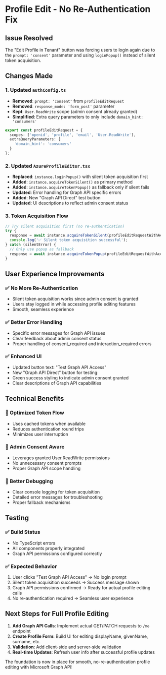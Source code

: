 # Profile Edit - No Re-Authentication Fix

## Issue Resolved
The "Edit Profile in Tenant" button was forcing users to login again due to the `prompt: 'consent'` parameter and using `loginPopup()` instead of silent token acquisition.

## Changes Made

### 1. Updated `authConfig.ts`
- **Removed**: `prompt: 'consent'` from `profileEditRequest`
- **Removed**: `response_mode: 'form_post'` parameter  
- **Kept**: `User.ReadWrite` scope (admin consent already granted)
- **Simplified**: Extra query parameters to only include `domain_hint: 'consumers'`

```typescript
export const profileEditRequest = {
  scopes: ['openid', 'profile', 'email', 'User.ReadWrite'],
  extraQueryParameters: {
    'domain_hint': 'consumers'
  }
};
```

### 2. Updated `AzureProfileEditor.tsx`
- **Replaced**: `instance.loginPopup()` with silent token acquisition first
- **Added**: `instance.acquireTokenSilent()` as primary method
- **Added**: `instance.acquireTokenPopup()` as fallback only if silent fails
- **Updated**: Error handling for Graph API specific errors
- **Added**: New "Graph API Direct" test button
- **Updated**: UI descriptions to reflect admin consent status

### 3. Token Acquisition Flow
```typescript
// Try silent acquisition first (no re-authentication)
try {
  response = await instance.acquireTokenSilent(profileEditRequestWithAccount);
  console.log('✅ Silent token acquisition successful');
} catch (silentError) {
  // Only use popup as fallback
  response = await instance.acquireTokenPopup(profileEditRequestWithAccount);
}
```

## User Experience Improvements

### ✅ **No More Re-Authentication**
- Silent token acquisition works since admin consent is granted
- Users stay logged in while accessing profile editing features
- Smooth, seamless experience

### ✅ **Better Error Handling**
- Specific error messages for Graph API issues
- Clear feedback about admin consent status
- Proper handling of consent_required and interaction_required errors

### ✅ **Enhanced UI**
- Updated button text: "Test Graph API Access"
- New "Graph API Direct" button for testing
- Green success styling to indicate admin consent granted
- Clear descriptions of Graph API capabilities

## Technical Benefits

### 🔧 **Optimized Token Flow**
- Uses cached tokens when available
- Reduces authentication round trips
- Minimizes user interruption

### 🔧 **Admin Consent Aware**
- Leverages granted User.ReadWrite permissions
- No unnecessary consent prompts
- Proper Graph API scope handling

### 🔧 **Better Debugging**
- Clear console logging for token acquisition
- Detailed error messages for troubleshooting
- Proper fallback mechanisms

## Testing

### ✅ **Build Status**
- No TypeScript errors
- All components properly integrated
- Graph API permissions configured correctly

### ✅ **Expected Behavior**
1. User clicks "Test Graph API Access" → No login prompt
2. Silent token acquisition succeeds → Success message shown
3. Graph API permissions confirmed → Ready for actual profile editing calls
4. No re-authentication required → Seamless user experience

## Next Steps for Full Profile Editing

1. **Add Graph API Calls**: Implement actual GET/PATCH requests to `/me` endpoint
2. **Create Profile Form**: Build UI for editing displayName, givenName, surname, etc.
3. **Validation**: Add client-side and server-side validation
4. **Real-time Updates**: Refresh user info after successful profile updates

The foundation is now in place for smooth, no-re-authentication profile editing with Microsoft Graph API!
